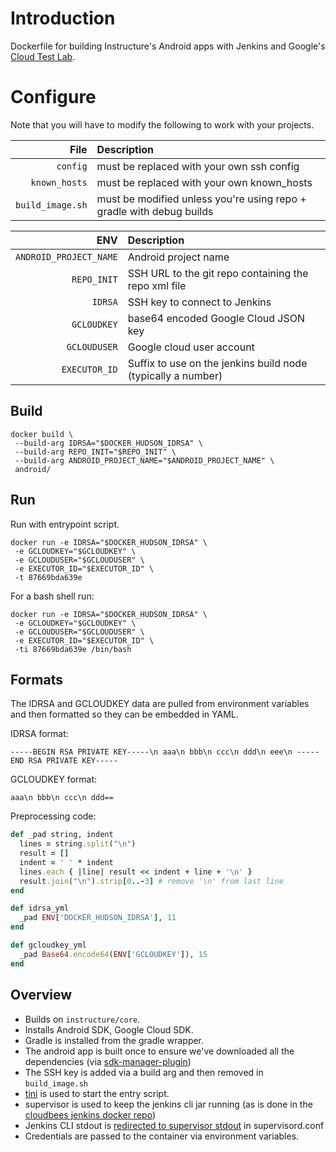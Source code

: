 # Introduction

Dockerfile for building Instructure's Android apps with
Jenkins and Google's [Cloud Test Lab](https://developers.google.com/cloud-test-lab/).

# Configure

Note that you will have to modify the following to work with your projects.

File | Description
---:|:---
`config`         | must be replaced with your own ssh config
`known_hosts`    | must be replaced with your own known_hosts
`build_image.sh` | must be modified unless you're using repo + gradle with debug builds

ENV | Description
---:|:---
`ANDROID_PROJECT_NAME` | Android project name
`REPO_INIT`   | SSH URL to the git repo containing the repo xml file
`IDRSA`       | SSH key to connect to Jenkins
`GCLOUDKEY`   | base64 encoded Google Cloud JSON key
`GCLOUDUSER`  | Google cloud user account
`EXECUTOR_ID` | Suffix to use on the jenkins build node (typically a number)


## Build

```
docker build \
 --build-arg IDRSA="$DOCKER_HUDSON_IDRSA" \
 --build-arg REPO_INIT="$REPO_INIT" \
 --build-arg ANDROID_PROJECT_NAME="$ANDROID_PROJECT_NAME" \
 android/
```

## Run

Run with entrypoint script.

```
docker run -e IDRSA="$DOCKER_HUDSON_IDRSA" \
 -e GCLOUDKEY="$GCLOUDKEY" \
 -e GCLOUDUSER="$GCLOUDUSER" \
 -e EXECUTOR_ID="$EXECUTOR_ID" \
 -t 87669bda639e
```

For a bash shell run:

```
docker run -e IDRSA="$DOCKER_HUDSON_IDRSA" \
 -e GCLOUDKEY="$GCLOUDKEY" \
 -e GCLOUDUSER="$GCLOUDUSER" \
 -e EXECUTOR_ID="$EXECUTOR_ID" \
 -ti 87669bda639e /bin/bash
```

## Formats

The IDRSA and GCLOUDKEY data are pulled from environment variables and then formatted
so they can be embedded in YAML.

IDRSA format:

```
-----BEGIN RSA PRIVATE KEY-----\n aaa\n bbb\n ccc\n ddd\n eee\n -----END RSA PRIVATE KEY-----
```

GCLOUDKEY format:

```
aaa\n bbb\n ccc\n ddd==
```

Preprocessing code:

```ruby
def _pad string, indent
  lines = string.split("\n")
  result = []
  indent = ' ' * indent
  lines.each { |line| result << indent + line + '\n' }
  result.join("\n").strip[0..-3] # remove '\n' from last line
end

def idrsa_yml
  _pad ENV['DOCKER_HUDSON_IDRSA'], 11
end

def gcloudkey_yml
  _pad Base64.encode64(ENV['GCLOUDKEY']), 15
end
```

## Overview

- Builds on `instructure/core`.
- Installs Android SDK, Google Cloud SDK.
- Gradle is installed from the gradle wrapper.
- The android app is built once to ensure we've downloaded all the dependencies (via [sdk-manager-plugin](https://github.com/JakeWharton/sdk-manager-plugin))
- The SSH key is added via a build arg and then removed in `build_image.sh`
- [tini](https://github.com/krallin/tini) is used to start the entry script.
- supervisor is used to keep the jenkins cli jar running (as is done in the [cloudbees jenkins docker repo](https://github.com/harniman/jenkins-enterprise))
- Jenkins CLI stdout is [redirected to supervisor stdout](http://stackoverflow.com/a/26897648) in supervisord.conf
- Credentials are passed to the container via environment variables.
